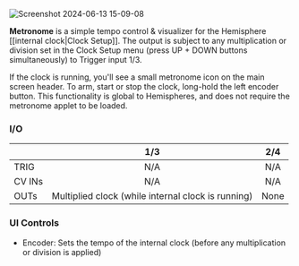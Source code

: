 ![Screenshot 2024-06-13 15-09-08](https://github.com/djphazer/O_C-Phazerville/assets/109086194/edc51d8c-2093-44b5-bdff-03344b200703)

**Metronome** is a simple tempo control & visualizer for the Hemisphere [[internal clock|Clock Setup]]. The output is subject to any multiplication or division set in the Clock Setup menu (press UP + DOWN buttons simultaneously) to Trigger input 1/3.

If the clock is running, you'll see a small metronome icon on the main screen header. To arm, start or stop the clock, long-hold the left encoder button. This functionality is global to Hemispheres, and does not require the metronome applet to be loaded.

### I/O

|        | 1/3 | 2/4 |
| ------ | :-: | :-: |
| TRIG   |  N/A   | N/A    |
| CV INs |   N/A  |  N/A   |
| OUTs   | Multiplied clock (while internal clock is running) | None |


### UI Controls
* Encoder: Sets the tempo of the internal clock (before any multiplication or division is applied)